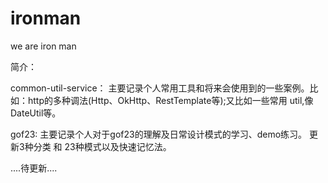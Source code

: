# ironman
we are iron man 

简介：

common-util-service： 主要记录个人常用工具和将来会使用到的一些案例。比如：http的多种调法(Http、OkHttp、RestTemplate等);又比如一些常用
                    util,像DateUtil等。

gof23: 主要记录个人对于gof23的理解及日常设计模式的学习、demo练习。
    更新3种分类 和 23种模式以及快速记忆法。


....待更新....
